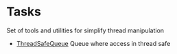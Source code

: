 # Tasks

Set of tools and utilities for simplify thread manipulation

* [ThreadSafeQueue](tasks/ThreadSafeQueue.md) Queue where access in thread safe


